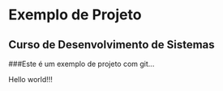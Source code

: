 # Exemplo de Projeto

## Curso de Desenvolvimento de Sistemas

###Este é um exemplo de projeto com git...

Hello world!!!